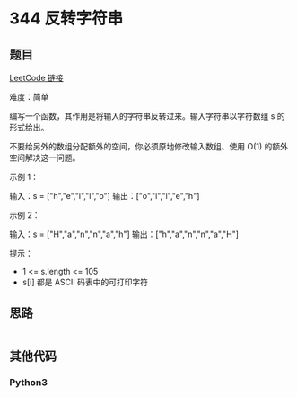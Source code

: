 # 344 反转字符串

## 题目

[LeetCode 链接](https://leetcode.cn/problems/reverse-string/)

难度：简单

编写一个函数，其作用是将输入的字符串反转过来。输入字符串以字符数组 s 的形式给出。

不要给另外的数组分配额外的空间，你必须原地修改输入数组、使用 O(1) 的额外空间解决这一问题。

示例 1：

输入：s = ["h","e","l","l","o"]
输出：["o","l","l","e","h"]

示例 2：

输入：s = ["H","a","n","n","a","h"]
输出：["h","a","n","n","a","H"]

提示：

- 1 <= s.length <= 105
- s[i] 都是 ASCII 码表中的可打印字符

## 思路

``` cpp

```

## 其他代码

### Python3

``` python

```
